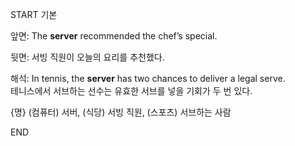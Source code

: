 START
기본

앞면:
The **server** recommended the chef’s special.  

뒷면:
서빙 직원이 오늘의 요리를 추천했다.

해석:
In tennis, the **server** has two chances to deliver a legal serve.  
테니스에서 서브하는 선수는 유효한 서브를 넣을 기회가 두 번 있다.

{명} (컴퓨터) 서버, (식당) 서빙 직원, (스포츠) 서브하는 사람
<!--ID: 1744879767498-->
END